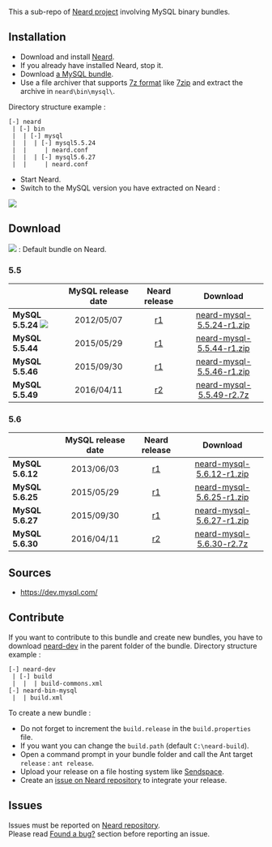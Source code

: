This a sub-repo of [Neard project](https://github.com/crazy-max/neard) involving MySQL binary bundles.

## Installation

* Download and install [Neard](https://github.com/crazy-max/neard).
* If you already have installed Neard, stop it.
* Download [a MySQL bundle](#download).
* Use a file archiver that supports [7z format](http://www.7-zip.org/7z.html) like [7zip](http://www.7-zip.org/) and extract the archive in `neard\bin\mysql\`.

Directory structure example :
```
[-] neard
 | [-] bin
 |  | [-] mysql
 |  |  | [-] mysql5.5.24
 |  |     | neard.conf
 |  |  | [-] mysql5.6.27
 |  |     | neard.conf
 ```

* Start Neard.
* Switch to the MySQL version you have extracted on Neard :

![](https://raw.github.com/crazy-max/neard-bin-mysql/master/img/switchVersion-20151214.png)

## Download

![](https://raw.github.com/crazy-max/neard-bin-mysql/master/img/star-20151214.png) : Default bundle on Neard.

### 5.5

|                  | MySQL release date | Neard release | Download |
| ---------------- |:------------------:|:-------------:|:--------:|
| **MySQL 5.5.24** ![](https://raw.github.com/crazy-max/neard-bin-mysql/master/img/star-20151214.png) | 2012/05/07 | [r1](https://github.com/crazy-max/neard-bin-mysql/releases/tag/r1) | [neard-mysql-5.5.24-r1.zip](https://github.com/crazy-max/neard-bin-mysql/releases/download/r1/neard-mysql-5.5.24-r1.zip) |
| **MySQL 5.5.44** | 2015/05/29 | [r1](https://github.com/crazy-max/neard-bin-mysql/releases/tag/r1) | [neard-mysql-5.5.44-r1.zip](https://github.com/crazy-max/neard-bin-mysql/releases/download/r1/neard-mysql-5.5.44-r1.zip) |
| **MySQL 5.5.46** | 2015/09/30 | [r1](https://github.com/crazy-max/neard-bin-mysql/releases/tag/r1) | [neard-mysql-5.5.46-r1.zip](https://github.com/crazy-max/neard-bin-mysql/releases/download/r1/neard-mysql-5.5.46-r1.zip) |
| **MySQL 5.5.49** | 2016/04/11 | [r2](https://github.com/crazy-max/neard-bin-mysql/releases/tag/r2) | [neard-mysql-5.5.49-r2.7z](https://github.com/crazy-max/neard-bin-mysql/releases/download/r2/neard-mysql-5.5.49-r2.7z) |

### 5.6

|                  | MySQL release date | Neard release | Download |
| ---------------- |:------------------:|:-------------:|:--------:|
| **MySQL 5.6.12** | 2013/06/03 | [r1](https://github.com/crazy-max/neard-bin-mysql/releases/tag/r1) | [neard-mysql-5.6.12-r1.zip](https://github.com/crazy-max/neard-bin-mysql/releases/download/r1/neard-mysql-5.6.12-r1.zip) |
| **MySQL 5.6.25** | 2015/05/29 | [r1](https://github.com/crazy-max/neard-bin-mysql/releases/tag/r1) | [neard-mysql-5.6.25-r1.zip](https://github.com/crazy-max/neard-bin-mysql/releases/download/r1/neard-mysql-5.6.25-r1.zip) |
| **MySQL 5.6.27** | 2015/09/30 | [r1](https://github.com/crazy-max/neard-bin-mysql/releases/tag/r1) | [neard-mysql-5.6.27-r1.zip](https://github.com/crazy-max/neard-bin-mysql/releases/download/r1/neard-mysql-5.6.27-r1.zip) |
| **MySQL 5.6.30** | 2016/04/11 | [r2](https://github.com/crazy-max/neard-bin-mysql/releases/tag/r2) | [neard-mysql-5.6.30-r2.7z](https://github.com/crazy-max/neard-bin-mysql/releases/download/r2/neard-mysql-5.6.30-r2.7z) |

## Sources

* https://dev.mysql.com/

## Contribute

If you want to contribute to this bundle and create new bundles, you have to download [neard-dev](https://github.com/crazy-max/neard-dev) in the parent folder of the bundle.
Directory structure example :

```
[-] neard-dev
 | [-] build
 |  |  | build-commons.xml 
[-] neard-bin-mysql
 |  | build.xml
```

To create a new bundle :
* Do not forget to increment the `build.release` in the `build.properties` file.
* If you want you can change the `build.path` (default `C:\neard-build`).
* Open a command prompt in your bundle folder and call the Ant target `release` : `ant release`.
* Upload your release on a file hosting system like [Sendspace](https://www.sendspace.com/).
* Create an [issue on Neard repository](https://github.com/crazy-max/neard/issues) to integrate your release.

## Issues

Issues must be reported on [Neard repository](https://github.com/crazy-max/neard/issues).<br />
Please read [Found a bug?](https://github.com/crazy-max/neard#found-a-bug) section before reporting an issue.
